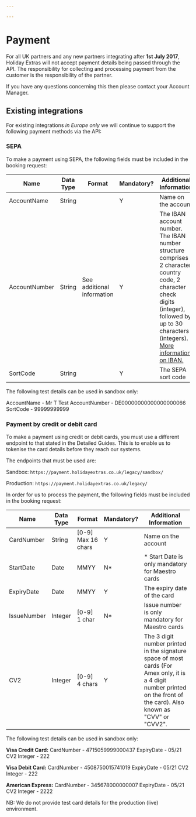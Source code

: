 ```yaml
---

---
```


# Payment

For all UK partners and any new partners integrating after **1st July 2017**, Holiday Extras will not accept payment details being passed through the API. The responsibility for collecting and processing payment from the customer is the responsibility of the partner.

If you have any questions concerning this then please contact your Account Manager.

## Existing integrations

For existing integrations *in Europe only* we will continue to support the following payment methods via the API:

### SEPA

To make a payment using SEPA, the following fields must be included in the booking request:

| Name | Data Type	| Format	| Mandatory?	| Additional Information |
|------|------------|---------|-------------|------------------------|
| AccountName | String |  | Y | Name on the account |
| AccountNumber | String | See additional information | Y | The IBAN account number. The IBAN number structure comprises 2 character country code, 2 character check digits (integer), followed by up to 30 characters (integers). [More information on IBAN.](http://www.sepaforcorporates.com/single-euro-payments-area/iban-number-format-sepa-country/) |
| SortCode | String |  | Y | The SEPA sort code |

The following test details can be used in sandbox only:

AccountName - Mr T Test
AccountNumber - DE00000000000000000066
SortCode - 99999999999

### Payment by credit or debit card

To make a payment using credit or debit cards, you must use a different endpoint to that stated in the Detailed Guides. This is to enable us to tokenise the card details before they reach our systems.

The endpoints that must be used are:

Sandbox:
`https://payment.holidayextras.co.uk/legacy/sandbox/`

Production:
`https://payment.holidayextras.co.uk/legacy/`

In order for us to process the payment, the following fields must be included in the booking request:

| Name | Data Type	| Format	| Mandatory?	| Additional Information |
|------|------------|---------|-------------|------------------------|
| CardNumber | String | [0-9] Max 16 chars | Y | Name on the account |
| StartDate | Date | MMYY | N* | * Start Date is only mandatory for Maestro cards |
| ExpiryDate | Date | MMYY | Y | The expiry date of the card |
| IssueNumber | Integer | [0-9] 1 char | N* | Issue number is only mandatory for Maestro cards |
| CV2 | Integer | [0-9] 4 chars | Y | The 3 digit number printed in the signature space of most cards (For Amex only, it is a 4 digit number printed on the front of the card). Also known as "CVV" or "CVV2".  |

The following test details can be used in sandbox only:

**Visa Credit Card:**
CardNumber	- 4715059999000437
ExpiryDate	- 05/21
CV2	Integer - 222

**Visa Debit Card:**
CardNumber	- 4508750015741019
ExpiryDate	- 05/21
CV2	Integer - 222

**American Express:**
CardNumber	- 345678000000007
ExpiryDate	- 05/21
CV2	Integer - 2222

NB: We do not provide test card details for the production (live) environment.

